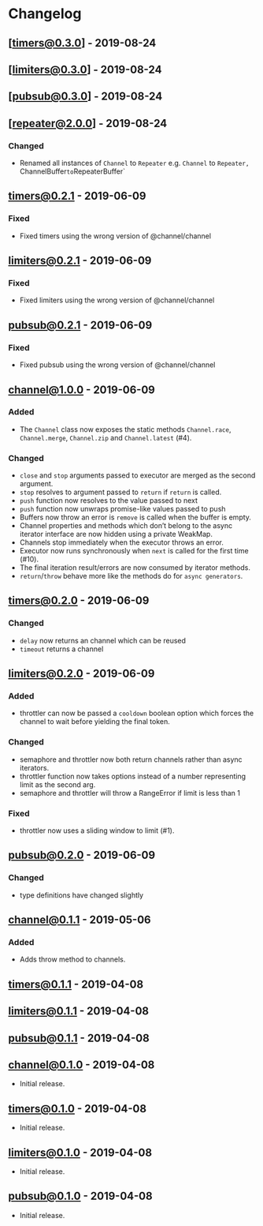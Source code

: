 # Changelog
## [timers@0.3.0] - 2019-08-24
## [limiters@0.3.0] - 2019-08-24
## [pubsub@0.3.0] - 2019-08-24
## [repeater@2.0.0] - 2019-08-24
### Changed
- Renamed all instances of `Channel` to `Repeater` e.g. `Channel` to `Repeater, `ChannelBuffer` to `RepeaterBuffer`

## [timers@0.2.1] - 2019-06-09
### Fixed
- Fixed timers using the wrong version of @channel/channel

## [limiters@0.2.1] - 2019-06-09
### Fixed
- Fixed limiters using the wrong version of @channel/channel 

## [pubsub@0.2.1] - 2019-06-09
### Fixed
- Fixed pubsub using the wrong version of @channel/channel

## [channel@1.0.0] - 2019-06-09
### Added
- The `Channel` class now exposes the static methods `Channel.race`, `Channel.merge`, `Channel.zip` and `Channel.latest` (#4).
### Changed
- `close` and `stop` arguments passed to executor are merged as the second argument.
- `stop` resolves to argument passed to `return` if `return` is called.
- `push` function now resolves to the value passed to next
- `push` function now unwraps promise-like values passed to push
- Buffers now throw an error is `remove` is called when the buffer is empty.
- Channel properties and methods which don’t belong to the async iterator interface are now hidden using a private WeakMap.
- Channels stop immediately when the executor throws an error.
- Executor now runs synchronously when `next` is called for the first time (#10).
- The final iteration result/errors are now consumed by iterator methods.
- `return`/`throw` behave more like the methods do for `async generators`.

## [timers@0.2.0] - 2019-06-09
### Changed
- `delay` now returns an channel which can be reused
- `timeout` returns a channel

## [limiters@0.2.0] - 2019-06-09
### Added
- throttler can now be passed a `cooldown` boolean option which forces the channel to wait before yielding the final token.
### Changed
- semaphore and throttler now both return channels rather than async iterators.
- throttler function now takes options instead of a number representing limit as the second arg.
- semaphore and throttler will throw a RangeError if limit is less than 1
### Fixed
- throttler now uses a sliding window to limit (#1).

## [pubsub@0.2.0] - 2019-06-09
### Changed
- type definitions have changed slightly

## [channel@0.1.1] - 2019-05-06
### Added
- Adds throw method to channels.
## [timers@0.1.1] - 2019-04-08
## [limiters@0.1.1] - 2019-04-08
## [pubsub@0.1.1] - 2019-04-08

## [channel@0.1.0] - 2019-04-08
- Initial release.
## [timers@0.1.0] - 2019-04-08
- Initial release.
## [limiters@0.1.0] - 2019-04-08
- Initial release.
## [pubsub@0.1.0] - 2019-04-08
- Initial release.

[timers@0.2.1]: https://github.com/channeljs/channel/compare/@channel/timers@0.2.0...@channel/timers@0.2.1
[limiters@0.2.1]: https://github.com/channeljs/channel/compare/@channel/limiters@0.2.0...@channel/limiters@0.2.1
[pubsub@0.2.1]: https://github.com/channeljs/channel/compare/@channel/pubsub@0.2.0...@channel/pubsub@0.2.1
[channel@1.0.0]: https://github.com/channeljs/channel/compare/@channel/channel@0.1.0...@channel/channel@1.0.0
[timers@0.2.0]: https://github.com/channeljs/channel/compare/@channel/timers@0.1.1...@channel/timers@0.2.0
[limiters@0.2.0]: https://github.com/channeljs/channel/compare/@channel/limiters@0.1.1...@channel/limiters@0.2.0
[pubsub@0.2.0]: https://github.com/channeljs/channel/compare/@channel/pubsub@0.1.1...@channel/pubsub@0.2.0
[channel@0.1.1]: https://github.com/channeljs/channel/compare/@channel/channel@0.1.0...@channel/channel@0.1.1
[timers@0.1.1]: https://github.com/channeljs/channel/compare/@channel/timers@0.1.0...@channel/timers@0.1.1
[limiters@0.1.1]: https://github.com/channeljs/channel/compare/@channel/limiters@0.1.0...@channel/limiters@0.1.1
[pubsub@0.1.1]: https://github.com/channeljs/channel/compare/@channel/pubsub@0.1.0...@channel/pubsub@0.1.1
[channel@0.1.0]: https://github.com/channeljs/channel/releases/tag/@channel/channel@0.1.0
[timers@0.1.0]: https://github.com/channeljs/channel/releases/tag/@channel/timers@0.1.0
[limiters@0.1.0]: https://github.com/channeljs/channel/releases/tag/@channel/limiters@0.1.0
[pubsub@0.1.0]: https://github.com/channeljs/channel/releases/tag/@channel/pubsub@0.1.0
